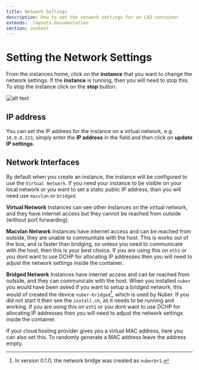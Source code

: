```yaml
---
title: Network Settings
description: How to set the network settings for an LXD container
extends: _layouts.documentation
section: content
---
```


# Setting the Network Settings

From the instances home, click on the **instance** that you want to change the network settings. If the **instance** is running, then you will need to stop this. To stop the instance click on the **stop** button.

![alt text](/assets/img/nuber/instance-network-settings.png)

## IP address

You can set the IP address for the instance on a virtual network, e.g. `10.0.0.123`, simply enter the **IP address** in the field and then click on **update IP settings**.

## Network Interfaces

By default when you create an instance, the instance will be configured to use the `Virtual Network`. If you need your instance to be visible on your local network or you want to set a static public IP address, then you will need use `macvlan` or `bridged`.

**Virtual Network** Instances can see other instances on the virtual network, and they have internet access but they cannot be reached from outside (without port forwarding).

**Macvlan Network** Instances have internet access and can be reached from outside, they are unable to communitate with the host. This is works out of the box, and is faster than bridging, so unless you need to communicate with the host, then this is your best choice. If you are using this on `eth1` or you dont want to use DCHP for allocating IP addresses then you will need to adjust the network settings inside the container.

**Bridged Network** Instances have internet access and can be reached from outside, and they can communicate with the host.
When you installed `nuber` you would have been asked if you want to setup a bridged network, this would of created the device `nuber-bridged`[^1], which is used by Nuber. If you did not start it then see the `install.sh`, as it needs to be running and working. If you are using this on `eth1` or you dont want to use DCHP for allocating IP addresses then you will need to adjust the network settings inside the container.

If your cloud hosting provider gives you a virtual MAC address, here you can also set this. To randomly generate a MAC address leave the address empty.

[^1]: In version 0.1.0, the network bridge was created as `nuberbr1`.
